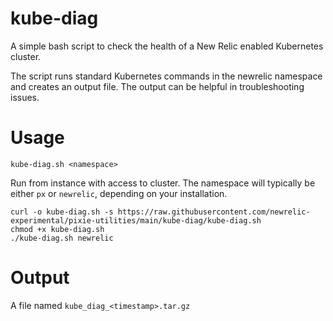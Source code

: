 # kube-diag

A simple bash script to check the health of a New Relic enabled Kubernetes cluster.

The script runs standard Kubernetes commands in the newrelic namespace and creates an output file.
The output can be helpful in troubleshooting issues.


# Usage

```
kube-diag.sh <namespace>
```

Run from instance with access to cluster. The namespace will typically be either `px` or `newrelic`, depending on your installation.
```
curl -o kube-diag.sh -s https://raw.githubusercontent.com/newrelic-experimental/pixie-utilities/main/kube-diag/kube-diag.sh
chmod +x kube-diag.sh
./kube-diag.sh newrelic
```

# Output

A file named `kube_diag_<timestamp>.tar.gz`